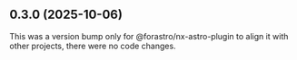 ## 0.3.0 (2025-10-06)

This was a version bump only for @forastro/nx-astro-plugin to align it with other projects, there were no code changes.